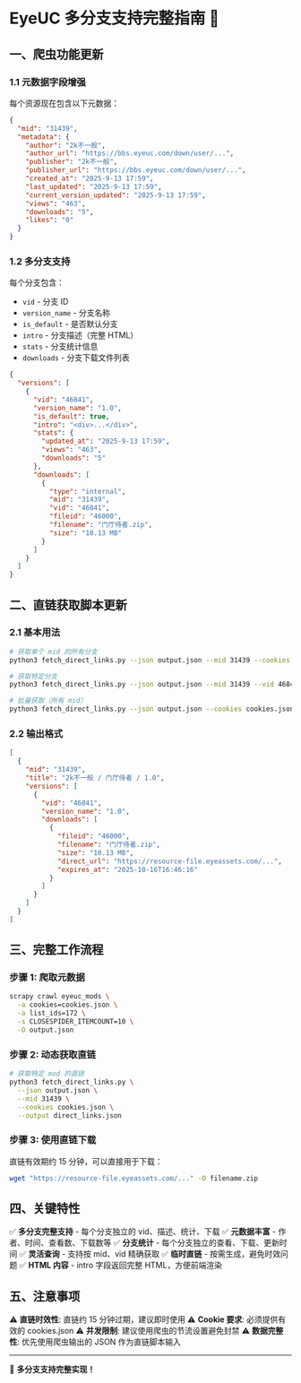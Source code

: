 # EyeUC 多分支支持完整指南 🎉

## 一、爬虫功能更新

### 1.1 元数据字段增强

每个资源现在包含以下元数据：

```json
{
  "mid": "31439",
  "metadata": {
    "author": "2k不一般",
    "author_url": "https://bbs.eyeuc.com/down/user/...",
    "publisher": "2k不一般", 
    "publisher_url": "https://bbs.eyeuc.com/down/user/...",
    "created_at": "2025-9-13 17:59",
    "last_updated": "2025-9-13 17:59",
    "current_version_updated": "2025-9-13 17:59",
    "views": "463",
    "downloads": "5",
    "likes": "0"
  }
}
```

### 1.2 多分支支持

每个分支包含：
- `vid` - 分支 ID
- `version_name` - 分支名称
- `is_default` - 是否默认分支
- `intro` - 分支描述（完整 HTML）
- `stats` - 分支统计信息
- `downloads` - 分支下载文件列表

```json
{
  "versions": [
    {
      "vid": "46841",
      "version_name": "1.0",
      "is_default": true,
      "intro": "<div>...</div>",
      "stats": {
        "updated_at": "2025-9-13 17:59",
        "views": "463",
        "downloads": "5"
      },
      "downloads": [
        {
          "type": "internal",
          "mid": "31439",
          "vid": "46841",
          "fileid": "46000",
          "filename": "门厅侍者.zip",
          "size": "10.13 MB"
        }
      ]
    }
  ]
}
```

## 二、直链获取脚本更新

### 2.1 基本用法

```bash
# 获取单个 mid 的所有分支
python3 fetch_direct_links.py --json output.json --mid 31439 --cookies cookies.json

# 获取特定分支
python3 fetch_direct_links.py --json output.json --mid 31439 --vid 46841 --cookies cookies.json

# 批量获取（所有 mid）
python3 fetch_direct_links.py --json output.json --cookies cookies.json
```

### 2.2 输出格式

```json
[
  {
    "mid": "31439",
    "title": "2k不一般 / 门厅侍者 / 1.0",
    "versions": [
      {
        "vid": "46841",
        "version_name": "1.0",
        "downloads": [
          {
            "fileid": "46000",
            "filename": "门厅侍者.zip",
            "size": "10.13 MB",
            "direct_url": "https://resource-file.eyeassets.com/...",
            "expires_at": "2025-10-16T16:46:16"
          }
        ]
      }
    ]
  }
]
```

## 三、完整工作流程

### 步骤 1: 爬取元数据
```bash
scrapy crawl eyeuc_mods \
  -a cookies=cookies.json \
  -a list_ids=172 \
  -s CLOSESPIDER_ITEMCOUNT=10 \
  -O output.json
```

### 步骤 2: 动态获取直链
```bash
# 获取特定 mod 的直链
python3 fetch_direct_links.py \
  --json output.json \
  --mid 31439 \
  --cookies cookies.json \
  --output direct_links.json
```

### 步骤 3: 使用直链下载
直链有效期约 15 分钟，可以直接用于下载：
```bash
wget "https://resource-file.eyeassets.com/..." -O filename.zip
```

## 四、关键特性

✅ **多分支完整支持** - 每个分支独立的 vid、描述、统计、下载
✅ **元数据丰富** - 作者、时间、查看数、下载数等
✅ **分支统计** - 每个分支独立的查看、下载、更新时间
✅ **灵活查询** - 支持按 mid、vid 精确获取
✅ **临时直链** - 按需生成，避免时效问题
✅ **HTML 内容** - intro 字段返回完整 HTML，方便前端渲染

## 五、注意事项

⚠️ **直链时效性**: 直链约 15 分钟过期，建议即时使用
⚠️ **Cookie 要求**: 必须提供有效的 cookies.json
⚠️ **并发限制**: 建议使用爬虫的节流设置避免封禁
⚠️ **数据完整性**: 优先使用爬虫输出的 JSON 作为直链脚本输入

---

🎉 **多分支支持完整实现！**
